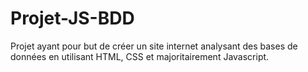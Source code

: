# Projet-JS-BDD
Projet ayant pour but de créer un site internet analysant des bases de données en utilisant HTML, CSS et majoritairement Javascript.
